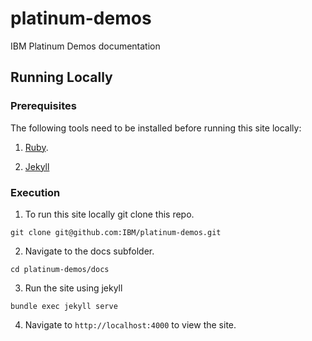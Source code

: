 # platinum-demos
IBM Platinum Demos documentation

## Running Locally

### Prerequisites

The following tools need to be installed before running this site locally:

1. [Ruby](https://www.ruby-lang.org/en/documentation/installation/).

2. [Jekyll](https://jekyllrb.com/docs/installation/)

### Execution 

1. To run this site locally git clone this repo. 

```
git clone git@github.com:IBM/platinum-demos.git 
``` 

2. Navigate to the docs subfolder. 

```
cd platinum-demos/docs
```

3. Run the site using jekyll

```
bundle exec jekyll serve
```

4. Navigate to `http://localhost:4000` to view the site. 